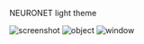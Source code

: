 NEURONET light theme

![screenshot](https://user-images.githubusercontent.com/25027696/150399982-b7dfc6ee-22e9-43be-b567-caf99cba75d6.png)
![object](https://user-images.githubusercontent.com/25027696/150618785-eabb7b3a-ab09-4bc3-bfd1-7d2bde03c9a2.png)
![window](https://user-images.githubusercontent.com/25027696/150618780-9d71266c-789a-4219-8075-e4627b143140.png)

